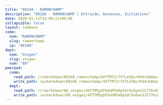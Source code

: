 ```yaml
---
title: "88160 - RAMONCHAMP"
description: "88160 - RAMONCHAMP | Entraide, Annonces, Initiatives"
date: 2020-01-11T14:09:21+09:00
collapsible: false
layout: commune
comm:
  nom: "RAMONCHAMP"
  slug: ramonchamp
  cp: "88160"
dept:
  nom: "Vosges"
  slug: vosges
  num: "88"
peerpad:
  comm:
    read_path: /r/markdown/88160_ramonchamp/4XTTM71r7V7Le5QurK44ck6HausrbqLGJ3sftf4LtFqAn4MuE
    write_path: /w/markdown/88160_ramonchamp/4XTTM71r7V7Le5QurK44ck6HausrbqLGJ3sftf4LtFqAn4MuE-K3TgUHZX4nF5HebApoHRiRjKmJN5j2iQDr145aygwhx4p5zRLgE6Wzhhx9UeV9D9QDpDNQfzQKRbASBAyHCPCSPvaeAdF4yTsYvopomQGuxU7WXAndFX7B2kZ1Ag7cMMnmc93pyJ
  dept:
    read_path: /r/markdown/88_vosges/4XTTM5gGPXdoMfm9p5dc9sEwn3JS776cHSw64JYpD4AKnKgyh
    write_path: /w/markdown/88_vosges/4XTTM5gGPXdoMfm9p5dc9sEwn3JS776cHSw64JYpD4AKnKgyh-K3TgUjEFywcTUHQwfrd2vcZqhoXLakdoQGFv4iriv1FKkvQkBsudnBxafkQDfPcxTDRHN5T6bYyganuvcakuKenYoB5mPLKqUBjNMwpn75GQVixUmzXGkneDufRSqDthC8iyXi1Z
---
```



